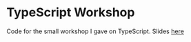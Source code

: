 # TypeScript Workshop

Code for the small workshop I gave on TypeScript. Slides [here](https://docs.google.com/presentation/d/1OzWHc6De7pj1XYITd2ctsob4-a5JBcPQYcOn6e87dcQ/edit?usp=sharing)